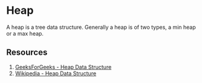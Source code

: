 # Heap

A heap is a tree data structure. Generally a heap is of two types, a min heap or a max heap. 



## Resources 

1. [GeeksForGeeks - Heap Data Structure](https://www.geeksforgeeks.org/heap-data-structure/)
1. [Wikipedia - Heap Data Structure](https://en.wikipedia.org/wiki/Heap_(data_structure))
